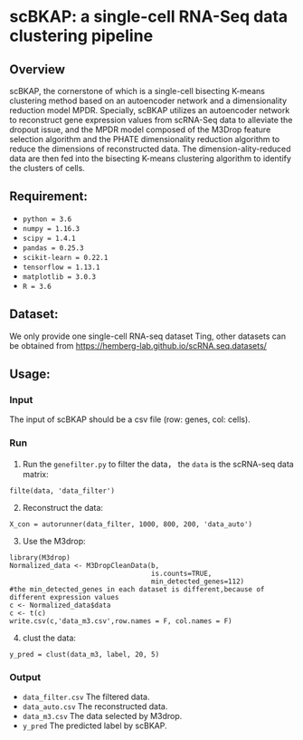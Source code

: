 # scBKAP: a single-cell RNA-Seq data clustering pipeline

## Overview

scBKAP, the cornerstone of which is a single-cell bisecting K-means clustering method based on an autoencoder network and a dimensionality reduction model MPDR. Specially, scBKAP utilizes an autoencoder network to reconstruct gene expression values from scRNA-Seq data to alleviate the dropout issue, and the MPDR model composed of the M3Drop feature selection algorithm and the PHATE dimensionality reduction algorithm to reduce the dimensions of reconstructed data. The dimension-ality-reduced data are then fed into the bisecting K-means clustering algorithm to identify the clusters of cells.

## Requirement:

- `python = 3.6`
- `numpy = 1.16.3`
- `scipy = 1.4.1`
- `pandas = 0.25.3`
- `scikit-learn = 0.22.1`
- `tensorflow = 1.13.1`
- `matplotlib = 3.0.3`
- `R = 3.6`

## Dataset:

We only provide one single-cell RNA-seq dataset Ting, other datasets can be obtained from https://hemberg-lab.github.io/scRNA.seq.datasets/

## Usage:

### Input
The input of scBKAP should be a csv file (row: genes, col: cells).

### Run

1. Run the `genefilter.py` to filter the data， the `data` is the scRNA-seq data matrix:

```
filte(data, 'data_filter')
```

2. Reconstruct the data:

```
X_con = autorunner(data_filter, 1000, 800, 200, 'data_auto')
```

3. Use the M3drop:

```
library(M3drop)
Normalized_data <- M3DropCleanData(b, 
                                   is.counts=TRUE, 
                                   min_detected_genes=112)
#the min_detected_genes in each dataset is different,because of different expression values
c <- Normalized_data$data
c <- t(c)
write.csv(c,'data_m3.csv',row.names = F, col.names = F)
```

4. clust the data:

```
y_pred = clust(data_m3, label, 20, 5)
```

### Output

- `data_filter.csv` The filtered data.
- `data_auto.csv` The reconstructed data.
- `data_m3.csv` The data selected by M3drop.
- `y_pred` The predicted label by scBKAP.
